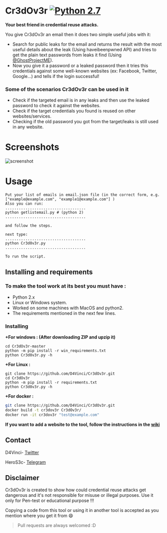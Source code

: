 # Cr3dOv3r [![Python 2.7](https://img.shields.io/badge/Python-2.7-yellow.svg)](http://www.python.org/download/) 

**Your best friend in credential reuse attacks.**

You give Cr3dOv3r an email then it does two simple useful jobs with it:
- Search for public leaks for the email and returns the result with the most useful details about the leak (Using haveibeenpwned API) and tries to get the plain text passwords from leaks it find (Using [@GhostProjectME](https://twitter.com/GhostProjectME)).
- Now you give it a password or a leaked password then it tries this credentials against some well-known websites (ex: Facebook, Twitter, Google...) and tells if the login successful!

### Some of the scenarios Cr3dOv3r can be used in it
- Check if the targeted email is in any leaks and then use the leaked password to check it against the websites.
- Check if the target credentials you found is reused on other websites/services.
- Checking if the old password you got from the target/leaks is still used in any website.

# Screenshots
![screenshot](https://github.com/D4Vinci/Cr3dOv3r/blob/master/Data/Screen1.png)


# Usage
```
Put your list of emails in email.json file (in the correct form, e.g. ["example@example.com", "example1@example.com"] )
Also you can run:
....................................
python getlistemail.py # (python 2)
....................................

and follow the steps.

next type:
....................................
python Cr3d0v3r.py
....................................

To run the script.
```
## Installing and requirements
### To make the tool work at its best you must have :
- Python 2.x 
- Linux or Windows system.
- Worked on some machines with MacOS and python2.
- The requirements mentioned in the next few lines.

### Installing
**+For windows : (After downloading ZIP and upzip it)**
```
cd Cr3dOv3r-master
python -m pip install -r win_requirements.txt
python Cr3d0v3r.py -h
```
**+For Linux :**
```
git clone https://github.com/D4Vinci/Cr3dOv3r.git
cd Cr3dOv3r
python -m pip install -r requirements.txt
python Cr3d0v3r.py -h
```

**+For docker :**
```bash
git clone https://github.com/D4Vinci/Cr3dOv3r.git
docker build -t cr3dov3r Cr3dOv3r/
docker run -it cr3dov3r "test@example.com"
```


**If you want to add a website to the tool, follow the instructions in the [wiki](https://github.com/D4Vinci/Cr3dOv3r/wiki)**

## Contact

D4Vinci- [Twitter](https://twitter.com/D4Vinci1)
 
HeroS3c- [Telegram](https://t.me/HeroS3c)
## Disclaimer
Cr3dOv3r is created to show how could credential reuse attacks get dangerous and it's not responsible for misuse or illegal purposes. Use it only for Pen-test or educational purpose !!!

Copying a code from this tool or using it in another tool is accepted as you mention where you get it from :smile:

> Pull requests are always welcomed :D
